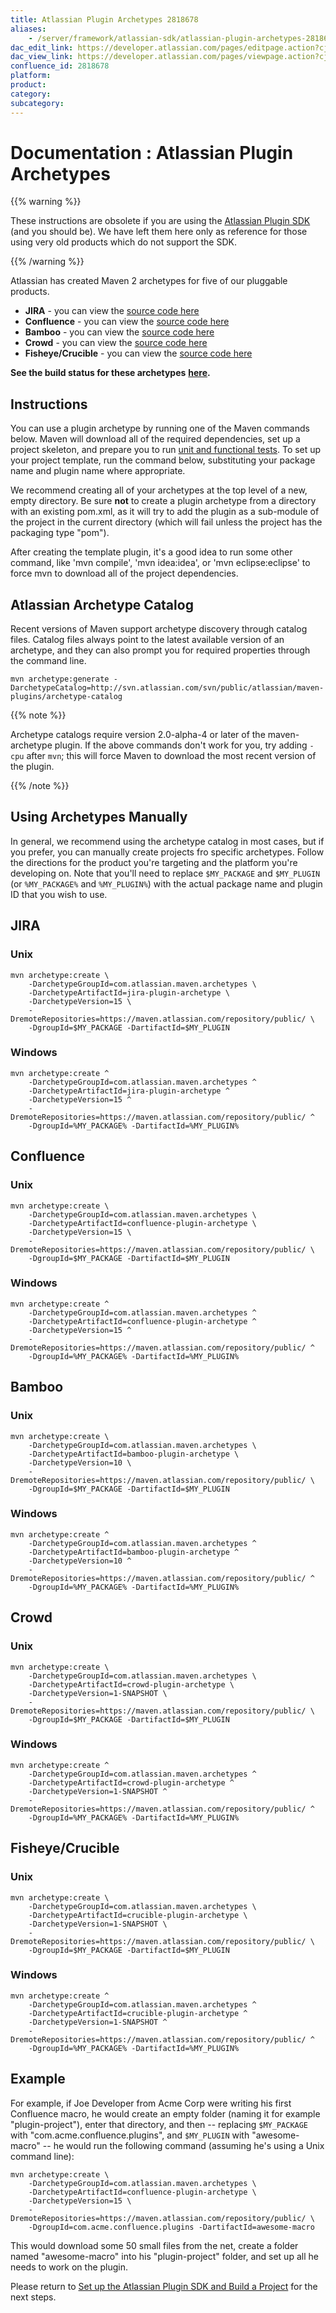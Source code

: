 ```yaml
---
title: Atlassian Plugin Archetypes 2818678
aliases:
    - /server/framework/atlassian-sdk/atlassian-plugin-archetypes-2818678.html
dac_edit_link: https://developer.atlassian.com/pages/editpage.action?cjm=wozere&pageId=2818678
dac_view_link: https://developer.atlassian.com/pages/viewpage.action?cjm=wozere&pageId=2818678
confluence_id: 2818678
platform:
product:
category:
subcategory:
---
```

# Documentation : Atlassian Plugin Archetypes

{{% warning %}}

These instructions are obsolete if you are using the [Atlassian Plugin SDK](/server/framework/atlassian-sdk/developing-with-the-atlassian-plugin-sdk) (and you should be). We have left them here only as reference for those using very old products which do not support the SDK.

{{% /warning %}}

Atlassian has created Maven 2 archetypes for five of our pluggable products.

-   **JIRA** - you can view the <a href="http://svn.atlassian.com/fisheye/browse/public/atlassian/jira/plugins/jira-plugin-archetype" class="external-link">source code here</a>
-   **Confluence** - you can view the <a href="http://svn.atlassian.com/fisheye/browse/public/atlassian/confluence/plugins/confluence-plugin-archetype" class="external-link">source code here</a>
-   **Bamboo** - you can view the <a href="http://svn.atlassian.com/fisheye/browse/public/atlassian/bamboo/plugins/bamboo-plugin-archetype" class="external-link">source code here</a>
-   **Crowd** - you can view the <a href="http://svn.atlassian.com/fisheye/browse/public/atlassian/crowd/plugins/crowd-plugin-archetype" class="external-link">source code here</a>
-   **Fisheye/Crucible** - you can view the <a href="http://svn.atlassian.com/fisheye/browse/public/atlassian/crucible/plugins/crucible-plugin-archetype" class="external-link">source code here</a>

**See the build status for these archetypes** **<a href="http://bamboo.developer.atlassian.com/browse/ARCH" class="external-link">here</a>.**

## Instructions

You can use a plugin archetype by running one of the Maven commands below. Maven will download all of the required dependencies, set up a project skeleton, and prepare you to run [unit and functional tests](https://developer.atlassian.com/display/DOCS/Writing+Tests+for+your+Plugin). To set up your project template, run the command below, substituting your package name and plugin name where appropriate.

We recommend creating all of your archetypes at the top level of a new, empty directory. Be sure **not** to create a plugin archetype from a directory with an existing pom.xml, as it will try to add the plugin as a sub-module of the project in the current directory (which will fail unless the project has the packaging type "pom").

After creating the template plugin, it's a good idea to run some other command, like 'mvn compile', 'mvn idea:idea', or 'mvn eclipse:eclipse' to force mvn to download all of the project dependencies.

## Atlassian Archetype Catalog

Recent versions of Maven support archetype discovery through catalog files. Catalog files always point to the latest available version of an archetype, and they can also prompt you for required properties through the command line.

    mvn archetype:generate -DarchetypeCatalog=http://svn.atlassian.com/svn/public/atlassian/maven-plugins/archetype-catalog

{{% note %}}

Archetype catalogs require version 2.0-alpha-4 or later of the maven-archetype plugin. If the above commands don't work for you, try adding `-cpu` after `mvn`; this will force Maven to download the most recent version of the plugin.

{{% /note %}}

## Using Archetypes Manually

In general, we recommend using the archetype catalog in most cases, but if you prefer, you can manually create projects fro specific archetypes. Follow the directions for the product you're targeting and the platform you're developing on. Note that you'll need to replace `$MY_PACKAGE` and `$MY_PLUGIN` (or `%MY_PACKAGE%` and `%MY_PLUGIN%`) with the actual package name and plugin ID that you wish to use.

## JIRA

### Unix

    mvn archetype:create \
        -DarchetypeGroupId=com.atlassian.maven.archetypes \
        -DarchetypeArtifactId=jira-plugin-archetype \
        -DarchetypeVersion=15 \
        -DremoteRepositories=https://maven.atlassian.com/repository/public/ \
        -DgroupId=$MY_PACKAGE -DartifactId=$MY_PLUGIN

### Windows

    mvn archetype:create ^
        -DarchetypeGroupId=com.atlassian.maven.archetypes ^
        -DarchetypeArtifactId=jira-plugin-archetype ^
        -DarchetypeVersion=15 ^
        -DremoteRepositories=https://maven.atlassian.com/repository/public/ ^
        -DgroupId=%MY_PACKAGE% -DartifactId=%MY_PLUGIN%

## Confluence

### Unix

    mvn archetype:create \
        -DarchetypeGroupId=com.atlassian.maven.archetypes \
        -DarchetypeArtifactId=confluence-plugin-archetype \
        -DarchetypeVersion=15 \
        -DremoteRepositories=https://maven.atlassian.com/repository/public/ \
        -DgroupId=$MY_PACKAGE -DartifactId=$MY_PLUGIN

### Windows

    mvn archetype:create ^
        -DarchetypeGroupId=com.atlassian.maven.archetypes ^
        -DarchetypeArtifactId=confluence-plugin-archetype ^
        -DarchetypeVersion=15 ^
        -DremoteRepositories=https://maven.atlassian.com/repository/public/ ^
        -DgroupId=%MY_PACKAGE% -DartifactId=%MY_PLUGIN%

## Bamboo

### Unix

    mvn archetype:create \
        -DarchetypeGroupId=com.atlassian.maven.archetypes \
        -DarchetypeArtifactId=bamboo-plugin-archetype \
        -DarchetypeVersion=10 \
        -DremoteRepositories=https://maven.atlassian.com/repository/public/ \
        -DgroupId=$MY_PACKAGE -DartifactId=$MY_PLUGIN

### Windows

    mvn archetype:create ^
        -DarchetypeGroupId=com.atlassian.maven.archetypes ^
        -DarchetypeArtifactId=bamboo-plugin-archetype ^
        -DarchetypeVersion=10 ^
        -DremoteRepositories=https://maven.atlassian.com/repository/public/ ^
        -DgroupId=%MY_PACKAGE% -DartifactId=%MY_PLUGIN%

## Crowd

### Unix

    mvn archetype:create \
        -DarchetypeGroupId=com.atlassian.maven.archetypes \
        -DarchetypeArtifactId=crowd-plugin-archetype \
        -DarchetypeVersion=1-SNAPSHOT \
        -DremoteRepositories=https://maven.atlassian.com/repository/public/ \
        -DgroupId=$MY_PACKAGE -DartifactId=$MY_PLUGIN

### Windows

    mvn archetype:create ^
        -DarchetypeGroupId=com.atlassian.maven.archetypes ^
        -DarchetypeArtifactId=crowd-plugin-archetype ^
        -DarchetypeVersion=1-SNAPSHOT ^
        -DremoteRepositories=https://maven.atlassian.com/repository/public/ ^
        -DgroupId=%MY_PACKAGE% -DartifactId=%MY_PLUGIN%

## Fisheye/Crucible

### Unix

    mvn archetype:create \
        -DarchetypeGroupId=com.atlassian.maven.archetypes \
        -DarchetypeArtifactId=crucible-plugin-archetype \
        -DarchetypeVersion=1-SNAPSHOT \
        -DremoteRepositories=https://maven.atlassian.com/repository/public/ \
        -DgroupId=$MY_PACKAGE -DartifactId=$MY_PLUGIN

### Windows

    mvn archetype:create ^
        -DarchetypeGroupId=com.atlassian.maven.archetypes ^
        -DarchetypeArtifactId=crucible-plugin-archetype ^
        -DarchetypeVersion=1-SNAPSHOT ^
        -DremoteRepositories=https://maven.atlassian.com/repository/public/ ^
        -DgroupId=%MY_PACKAGE% -DartifactId=%MY_PLUGIN%

## Example

For example, if Joe Developer from Acme Corp were writing his first Confluence macro, he would create an empty folder (naming it for example "plugin-project"), enter that directory, and then -- replacing `$MY_PACKAGE` with "com.acme.confluence.plugins", and `$MY_PLUGIN` with "awesome-macro" -- he would run the following command (assuming he's using a Unix command line):

    mvn archetype:create \
        -DarchetypeGroupId=com.atlassian.maven.archetypes \
        -DarchetypeArtifactId=confluence-plugin-archetype \
        -DarchetypeVersion=15 \
        -DremoteRepositories=https://maven.atlassian.com/repository/public/ \
        -DgroupId=com.acme.confluence.plugins -DartifactId=awesome-macro

This would download some 50 small files from the net, create a folder named "awesome-macro" into his "plugin-project" folder, and set up all he needs to work on the plugin.

Please return to [Set up the Atlassian Plugin SDK and Build a Project](/server/framework/atlassian-sdk/set-up-the-atlassian-plugin-sdk-and-build-a-project) for the next steps.
















































































































































































































































































































